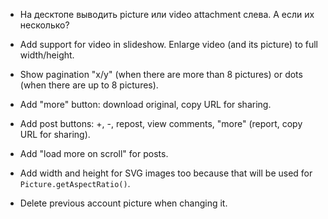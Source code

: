 <!-- * (мб) Прятать кнопки, если мышь не двигается, и нет тачей. -->

* На десктопе выводить picture или video attachment слева. А если их несколько?

* Add support for video in slideshow. Enlarge video (and its picture) to full width/height.

* Show pagination "x/y" (when there are more than 8 pictures) or dots (when there are up to 8 pictures).

* Add "more" button: download original, copy URL for sharing.

* Add post buttons: +, -, repost, view comments, "more" (report, copy URL for sharing).

* Add "load more on scroll" for posts.

* Add width and height for SVG images too because that will be used for `Picture.getAspectRatio()`.

* Delete previous account picture when changing it.

<!-- * Add zoom buttons section in the bottom. -->

<!--
* On next/prev show "preloading" spinner and only after the next/previous image loads do next/prev navigation. Lock while "preloading" (click, pan, keyboard).

* Add moving a picture on mouse down and mouse move (disable next/prev navigation in such case). Only allow moving if picture size exceeds screen size, and not allowing moving outside the picture bounds.

* Add "-" and "+" buttons for scaling (and the "initial scale" button between them) + mouse wheel + alt or shift.

* Sort post attachments in their order of embedding in the post, e.g. pictures. This is better for slideshow. Remove re-sorting in `Post.js` after that.
-->